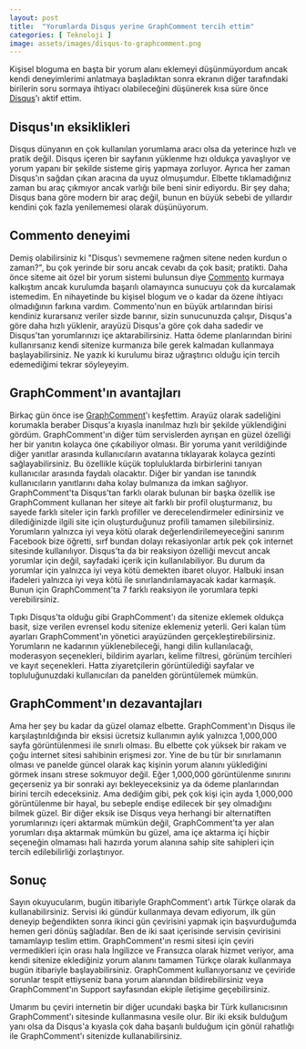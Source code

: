 ```yaml
---
layout: post
title:  "Yorumlarda Disqus yerine GraphComment tercih ettim"
categories: [ Teknoloji ]
image: assets/images/disqus-to-graphcomment.png
---
```

Kişisel bloguma en başta bir yorum alanı eklemeyi düşünmüyordum ancak kendi deneyimlerimi anlatmaya başladıktan sonra ekranın diğer tarafındaki birilerin soru sormaya ihtiyacı olabileceğini düşünerek kısa süre önce [Disqus](https://disqus.com/)'ı aktif ettim.

## Disqus'ın eksiklikleri
Disqus dünyanın en çok kullanılan yorumlama aracı olsa da yeterince hızlı ve pratik değil. Disqus içeren bir sayfanın yüklenme hızı oldukça yavaşlıyor ve yorum yapanı bir şekilde sisteme giriş yapmaya zorluyor. Ayrıca her zaman Disqus'ın sağdan çıkan aracına da uyuz olmuşumdur. Elbette tıklamadığınız zaman bu araç çıkmıyor ancak varlığı bile beni sinir ediyordu. Bir şey daha; Disqus bana göre modern bir araç değil, bunun en büyük sebebi de yıllardır kendini çok fazla yenilememesi olarak düşünüyorum.

## Commento deneyimi
Demiş olabilirsiniz ki "Disqus'ı sevmemene rağmen sitene neden kurdun o zaman?", bu çok yerinde bir soru ancak cevabı da çok basit; pratikti. Daha önce siteme ait özel bir yorum sistemi bulunsun diye [Commento](https://commento.io/) kurmaya kalkıştım ancak kurulumda başarılı olamayınca sunucuyu çok da kurcalamak istemedim. En nihayetinde bu kişisel blogum ve o kadar da özene ihtiyacı olmadığının farkına vardım. Commento'nun en büyük artılarından birisi kendiniz kurarsanız veriler sizde barınır, sizin sunucunuzda çalışır, Disqus'a göre daha hızlı yüklenir, arayüzü Disqus'a göre çok daha sadedir ve Disqus'tan yorumlarınızı içe aktarabilirsiniz. Hatta ödeme planlarından birini kullanırsanız kendi sitenize kurmanıza bile gerek kalmadan kullanmaya başlayabilirsiniz. Ne yazık ki kurulumu biraz uğraştırıcı olduğu için tercih edemediğimi tekrar söyleyeyim.

## GraphComment'ın avantajları
Birkaç gün önce ise [GraphComment](https://graphcomment.com/en/)'ı keşfettim. Arayüz olarak sadeliğini korumakla beraber Disqus'a kıyasla inanılmaz hızlı bir şekilde yüklendiğini gördüm. GraphComment'ın diğer tüm servislerden ayrışan en güzel özelliği her bir yanıtın kolayca öne çıkabiliyor olması. Bir yoruma yanıt verildiğinde diğer yanıtlar arasında kullanıcıların avatarına tıklayarak kolayca gezinti sağlayabilirsiniz. Bu özellikle küçük topluluklarda birbirlerini tanıyan kullanıcılar arasında faydalı olacaktır. Diğer bir yandan ise tanındık kullanıcıların yanıtlarını daha kolay bulmanıza da imkan sağlıyor. GraphComment'ta Disqus'tan farklı olarak bulunan bir başka özellik ise GraphComment kullanan her siteye ait farklı bir profil oluşturmanız, bu sayede farklı siteler için farklı profiller ve derecelendirmeler edinirsiniz ve dilediğinizde ilgili site için oluşturduğunuz profili tamamen silebilirsiniz. Yorumların yalnızca iyi veya kötü olarak değerlendirilemeyeceğini sanırım Facebook bize öğretti, sırf bundan dolayı rekasiyonlar artık pek çok internet sitesinde kullanılıyor. Disqus'ta da bir reaksiyon özelliği mevcut ancak yorumlar için değil, sayfadaki içerik için kullanılabiliyor. Bu durum da yorumlar için yalnızca iyi veya kötü demekten ibaret oluyor. Halbuki insan ifadeleri yalnızca iyi veya kötü ile sınırlandırılamayacak kadar karmaşık. Bunun için GraphComment'ta 7 farklı reaksiyon ile yorumlara tepki verebilirsiniz.

Tıpkı Disqus'ta olduğu gibi GraphComment'ı da sitenize eklemek oldukça basit, size verilen evrensel kodu sitenize eklemeniz yeterli. Geri kalan tüm ayarları GraphComment'ın yönetici arayüzünden gerçekleştirebilirsiniz. Yorumların ne kadarının yüklenebileceği, hangi dilin kullanılacağı, moderasyon seçenekleri, bildirim ayarları, kelime filtresi, görünüm tercihleri ve kayıt seçenekleri. Hatta ziyaretçilerin görüntülediği sayfalar ve topluluğunuzdaki kullanıcıları da panelden görüntülemek mümkün.

## GraphComment'ın dezavantajları
Ama her şey bu kadar da güzel olamaz elbette. GraphComment'ın Disqus ile karşılaştırıldığında bir eksisi ücretsiz kullanımın aylık yalnızca 1,000,000 sayfa görüntülenmesi ile sınırlı olması. Bu elbette çok yüksek bir rakam ve çoğu internet sitesi sahibinin erişmesi zor. Yine de bu tür bir sınırlamanın olması ve panelde güncel olarak kaç kişinin yorum alanını yüklediğini görmek insanı strese sokmuyor değil. Eğer 1,000,000 görüntülenme sınırını geçerseniz ya bir sonraki ayı bekleyeceksiniz ya da ödeme planlarından birini tercih edeceksiniz. Ama dediğim gibi, pek çok kişi için ayda 1,000,000 görüntülenme bir hayal, bu sebeple endişe edilecek bir şey olmadığını bilmek güzel. Bir diğer eksik ise Disqus veya herhangi bir alternatiften yorumlarınızı içeri aktarmak mümkün değil, GraphComment'ta yer alan yorumları dışa aktarmak mümkün bu güzel, ama içe aktarma içi hiçbir seçeneğin olmaması hali hazırda yorum alanına sahip site sahipleri için tercih edilebilirliği zorlaştırıyor.

## Sonuç
Sayın okuyucularım, bugün itibariyle GraphComment'ı artık Türkçe olarak da kullanabilirsiniz. Servisi iki gündür kullanmaya devam ediyorum, ilk gün deneyip beğendikten sonra ikinci gün çevirisini yapmak için başvurduğumda hemen geri dönüş sağladılar. Ben de iki saat içerisinde servisin çevirisini tamamlayıp teslim ettim. GraphComment'ın resmi sitesi için çeviri vermedikleri için orası hala İngilizce ve Fransızca olarak hizmet veriyor, ama kendi sitenize eklediğiniz yorum alanını tamamen Türkçe olarak kullanmaya bugün itibariyle başlayabilirsiniz. GraphComment kullanıyorsanız ve çeviride sorunlar tespit ettiyseniz bana yorum alanından bildirebilirsiniz veya GraphComment'ın Support sayfasından ekiple iletişime geçebilirsiniz.

Umarım bu çeviri internetin bir diğer ucundaki başka bir Türk kullanıcısının GraphComment'ı sitesinde kullanmasına vesile olur. Bir iki eksik bulduğum yanı olsa da Disqus'a kıyasla çok daha başarılı bulduğum için gönül rahatlığı ile GraphComment'ı sitenizde kullanabilirsiniz.
